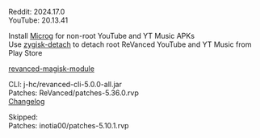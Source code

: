 Reddit: 2024.17.0  
YouTube: 20.13.41  

Install [Microg](https://github.com/ReVanced/GmsCore/releases) for non-root YouTube and YT Music APKs  
Use [zygisk-detach](https://github.com/j-hc/zygisk-detach) to detach root ReVanced YouTube and YT Music from Play Store  

[revanced-magisk-module](https://github.com/j-hc/revanced-magisk-module)
  
CLI: j-hc/revanced-cli-5.0.0-all.jar  
Patches: ReVanced/patches-5.36.0.rvp  
[Changelog](https://github.com/ReVanced/revanced-patches/releases/tag/v5.36.0)  

Skipped:  
Patches: inotia00/patches-5.10.1.rvp      
